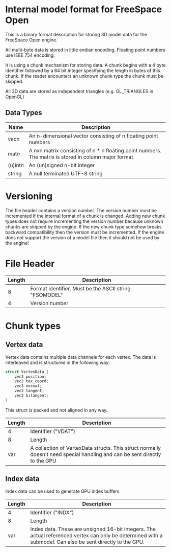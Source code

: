 # Internal model format for FreeSpace Open

This is a binary format description for storing 3D model data for the FreeSpace Open engine.

All multi-byte data is stored in little endian encoding. Floating point numbers use IEEE 754 encoding.

It is using a chunk mechanism for storing data. A chunk begins with a 4 byte identifier followed by a 64 bit integer
specifying the length in bytes of this chunk. If the reader encounters an unknown chunk type the chunk must be skipped.

All 3D data are stored as independent triangles (e.g. GL_TRIANGLES in OpenGL)

## Data Types
 Name | Description
--------|-------------------------------------------
 vec*n* | An n-dimensional vector consisting of n floating point numbers
 mat*n* | A nxn matrix consisting of n * n floating point numbers. The matrix is stored in column major format
 (u)int*n* | An (un)signed n-bit integer
 string | A null terminated UTF-8 string

# Versioning
The file header contains a version number. The version number must be incremented if the internal format of a chunk is
changed. Adding new chunk types does not require incrementing the version number because unknown chunks are skipped by
the engine. If the new chunk type somehow breaks backward compatibility then the version must be incremented.
If the engine does not support the version of a model file then it should not be used by the engine!

# File Header
 Length | Description
--------|-------------------------------------------
 8      | Format identifier. Must be the ASCII string "FSOMODEL"
 4      | Version number

# Chunk types
## Vertex data
Vertex data contains multiple data channels for each vertex. The data is interleaved and is structured in the following way:
```c
struct VertexData {
    vec3 position;
    vec2 tex_coord;
    vec3 normal;
    vec3 tangent;
    vec3 bitangent;
}
```
This struct is packed and not aligned in any way.

 Length | Description
--------|-------------------------------------------
 4      | Identifier ("VDAT")
 8      | Length
 var    | A collection of VertexData structs. This struct normally doesn't need special handling and can be sent directly to the GPU

## Index data
Index data can be used to generate GPU index buffers.


 Length | Description
--------|-------------------------------------------
 4      | Identifier ("INDX")
 8      | Length
 var    | Index data. These are unsigned 16-bit integers. The actual referenced vertex can only be determined with a submodel. Can also be sent directly to the GPU.
